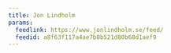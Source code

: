 ```yaml
---
title: Jon Lindholm
params:
  feedlink: https://www.jonlindholm.se/feed/
  feedid: a8f63f117a4ae7b0b521d80b68d1aef9
---
```

